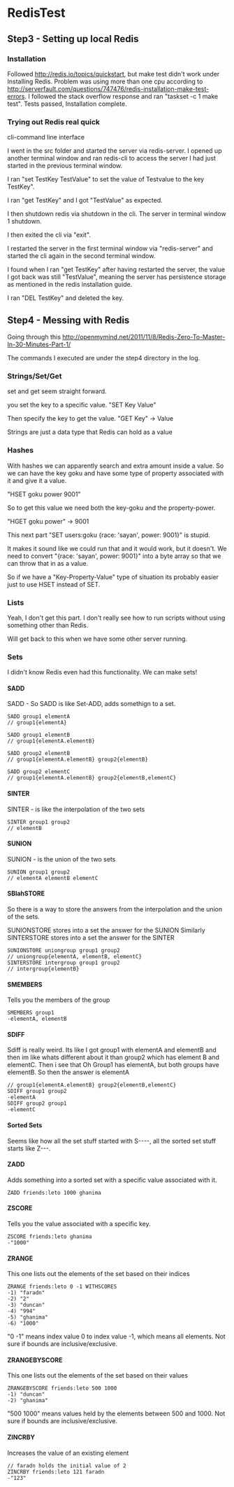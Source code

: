 # RedisTest


## Step3 - Setting up local Redis

### Installation

Followed http://redis.io/topics/quickstart, but make test didn't work under Installing Redis.
Problem was using more than one cpu according to http://serverfault.com/questions/747476/redis-installation-make-test-errors.
I followed the stack overflow response and ran "taskset -c 1 make test".
Tests passed, Installation complete.

### Trying out Redis real quick

cli-command line interface

I went in the src folder and started the server via redis-server.
I opened up another terminal window and ran redis-cli to access the server I had just started in the previous terminal window.

I ran "set TestKey TestValue" to set the value of Testvalue to the key TestKey".

I ran "get TestKey" and I got "TestValue" as expected.

I then shutdown redis via shutdown in the cli. The server in terminal window 1 shutdown.

I then exited the cli via "exit".

I restarted the server in the first terminal window via "redis-server" and started the cli again in the second terminal window.

I found when I ran "get TestKey" after having restarted the server, the value I got back was still "TestValue", meaning the server has persistence storage as mentioned in the redis installation guide.

I ran "DEL TestKey" and deleted the key.


## Step4 - Messing with Redis

Going through this http://openmymind.net/2011/11/8/Redis-Zero-To-Master-In-30-Minutes-Part-1/

The commands I executed are under the step4 directory in the log.

### Strings/Set/Get

set and get seem straight forward.

you set the key to a specific value. "SET Key Value"

Then specify the key to get the value. "GET Key" -> Value

Strings are just a data type that Redis can hold as a value

### Hashes

With hashes we can apparently search and extra amount inside a value.
So we can have the key goku and have some type of property associated with it and give it a value.

"HSET goku power 9001" 

So to get this value we need both the key-goku and the property-power.

"HGET goku power" -> 9001


This next part "SET users:goku {race: 'sayan', power: 9001}" is stupid.

It makes it sound like we could run that and it would work, but it doesn't. We need to convert "{race: 'sayan', power: 9001}" into a byte array so that we can throw that in as a value. 

So if we have a "Key-Property-Value" type of situation its probably easier just to use HSET instead of SET.

### Lists

Yeah, I don't get this part. I don't really see how to run scripts without using something other than Redis.

Will get back to this when we have some other server running.

### Sets 

I didn't know Redis even had this functionality. We can make sets!

#### SADD
SADD - So SADD is like Set-ADD, adds somethign to a set.

```
SADD group1 elementA
// group1{elementA}

SADD group1 elementB
// group1{elementA.elementB}

SADD group2 elementB
// group1{elementA.elementB} group2{elementB}

SADD group2 elementC
// group1{elementA.elementB} group2{elementB,elementC}
```

#### SINTER
SINTER - is like the interpolation of the two sets

```
SINTER group1 group2
// elementB
```

#### SUNION
SUNION - is the union of the two sets

```
SUNION group1 group2
// elementA elementB elementC
```

#### SBlahSTORE

So there is a way to store the answers from the interpolation and the union of the sets.

SUNIONSTORE stores into a set the answer for the SUNION
Similarly SINTERSTORE stores into a set the answer for the SINTER

```
SUNIONSTORE uniongroup group1 group2
// uniongroup{elementA, elementB, elementC}
SINTERSTORE intergroup group1 group2
// intergroup{elementB}
```

#### SMEMBERS

Tells you the members of the group

```
SMEMBERS group1
-elementA, elementB
```

#### SDIFF

Sdiff is really weird. Its like I got group1 with elementA and elementB and then im like whats different about it than group2 which has element B and elementC. Then i see that Oh Group1 has elementA, but both groups have elementB. So then the answer is elementA

```
// group1{elementA.elementB} group2{elementB,elementC}
SDIFF group1 group2
-elementA
SDIFF group2 group1
-elementC
```

#### Sorted Sets

Seems like how all the set stuff started with S----, all the sorted set stuff starts like Z---.

#### ZADD

Adds something into a sorted set with a specific value associated with it.

```
ZADD friends:leto 1000 ghanima
```

#### ZSCORE

Tells you the value associated with a specific key.

```
ZSCORE friends:leto ghanima
-"1000"
```

#### ZRANGE

This one lists out the elements of the set based on their indices

```
ZRANGE friends:leto 0 -1 WITHSCORES
-1) "faradn"
-2) "2"
-3) "duncan"
-4) "994"
-5) "ghanima"
-6) "1000"
```

"0 -1" means index value 0 to index value -1, which means all elements.
Not sure if bounds are inclusive/exclusive.

#### ZRANGEBYSCORE

This one lists out the elements of the set based on their values

```
ZRANGEBYSCORE friends:leto 500 1000
-1) "duncan"
-2) "ghanima"
```

"500 1000" means values held by the elements between 500 and 1000.
Not sure if bounds are inclusive/exclusive.

#### ZINCRBY

Increases the value of an existing element

```
// faradn holds the initial value of 2
ZINCRBY friends:leto 121 faradn
-"123"
```


